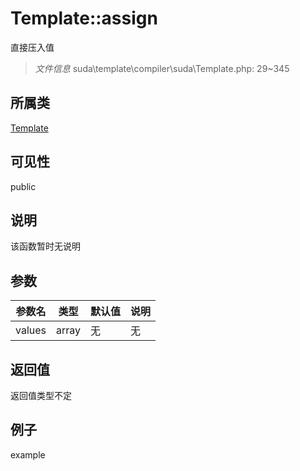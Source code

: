 # Template::assign
直接压入值
> *文件信息* suda\template\compiler\suda\Template.php: 29~345
## 所属类 

[Template](../Template.md)

## 可见性

  public  
## 说明

该函数暂时无说明

## 参数

 
| 参数名 | 类型 | 默认值 | 说明 |
|--------|-----|-------|-------|
 | values |  array | 无 | 无 |
## 返回值
返回值类型不定
## 例子

example